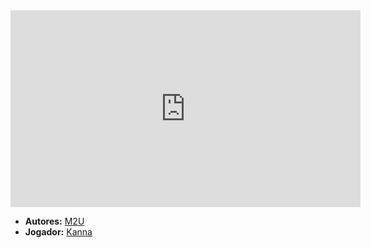 <iframe width="560" height="315" src="https://www.youtube.com/embed/7pY2y3ABo_Y?si=xOVH6x5hqU5DOGj_" title="YouTube video player" frameborder="0" allow="accelerometer; autoplay; clipboard-write; encrypted-media; gyroscope; picture-in-picture; web-share" referrerpolicy="strict-origin-when-cross-origin" allowfullscreen></iframe>

- **Autores:** [M2U](content/Autores/M2U.md)
- **Jogador:** [Kanna](content/Jogadores/Kanna.md)